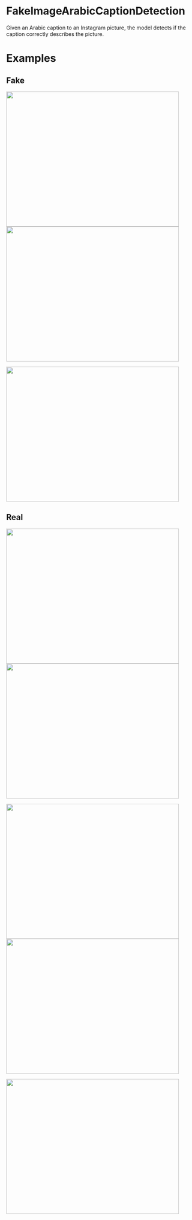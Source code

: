 # FakeImageArabicCaptionDetection
Given an Arabic caption to an Instagram picture, the model detects if the caption correctly describes the picture.

# Examples

## Fake
<img src="https://user-images.githubusercontent.com/47296228/126716169-96892dc8-1933-4565-bc1d-c463710990d1.png" width="460" height="360"><img src="https://user-images.githubusercontent.com/47296228/126716153-422653e7-6040-4a23-aa48-b112aad4ff87.png" width="460" height="360">

<img src="https://user-images.githubusercontent.com/47296228/126717027-f23997bb-b64b-487f-8b57-d091d9491691.png" width="460" height="360">

## Real
<img src="https://user-images.githubusercontent.com/47296228/126716315-8a506638-5a61-40d1-a247-fcfb5effcb79.png" width="460" height="360"><img src="https://user-images.githubusercontent.com/47296228/126716332-f11eba92-3c7d-41bb-81a8-240483baf06c.png" width="460" height="360"> 

<img src="https://user-images.githubusercontent.com/47296228/126716347-75f9c2bd-d5d6-4c79-9bb4-b7d27d129ddd.png" width="460" height="360"><img src="https://user-images.githubusercontent.com/47296228/126716270-22e0e8ee-bd16-4c14-80d5-b6eac8c9c2e5.png" width="460" height="360"> 

<img src="https://user-images.githubusercontent.com/47296228/126716295-4bef8159-3df9-400f-8bf6-14b54817fe22.png" width="460" height="360">

